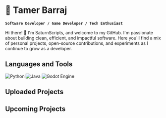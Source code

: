 # 🌌 Tamer Barraj
**`Software Developer / Game Developer / Tech Enthusiast`**

<p>Hi there! 👋 I'm SaturnScripts, and welcome to my GitHub. I'm passionate about building clean, efficient, and impactful software. Here you'll find a mix of personal projects, open-source contributions, and experiments as I continue to grow as a developer.</p>

## Languages and Tools
![Python](https://img.shields.io/badge/python-3670A0?style=for-the-badge&logo=python&logoColor=ffdd54)
![Java](https://img.shields.io/badge/java-%23ED8B00.svg?style=for-the-badge&logo=openjdk&logoColor=white)
![Godot Engine](https://img.shields.io/badge/GODOT-%23FFFFFF.svg?style=for-the-badge&logo=godot-engine)

## Uploaded Projects

## Upcoming Projects


<!--
**coralguydev/coralguydev** is a ✨ _special_ ✨ repository because its `README.md` (this file) appears on your GitHub profile.

Here are some ideas to get you started:

- 🔭 I’m currently working on ...
- 🌱 I’m currently learning ...
- 👯 I’m looking to collaborate on ...
- 🤔 I’m looking for help with ...
- 💬 Ask me about ...
- 📫 How to reach me: ...
- 😄 Pronouns: ...
- ⚡ Fun fact: ...
-->
